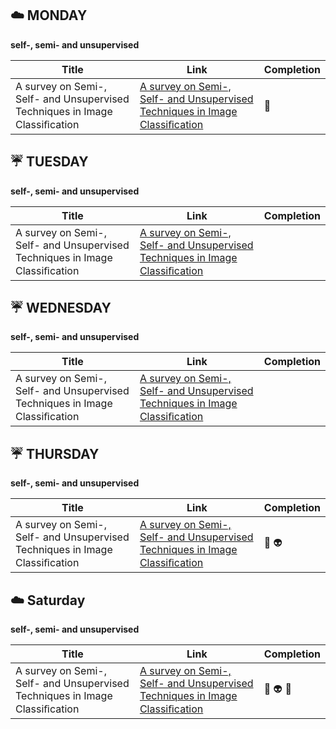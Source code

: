 ## :cloud: MONDAY

**self-, semi- and unsupervised**

| Title | Link | Completion |
| ---------------- | ---- | ------------ |
| A survey on Semi-, Self- and Unsupervised Techniques in Image Classiﬁcation | [A survey on Semi-, Self- and Unsupervised Techniques in Image Classiﬁcation ](https://arxiv.org/pdf/2002.08721.pdf) | :first_quarter_moon_with_face:


## :umbrella: TUESDAY

**self-, semi- and unsupervised**

| Title | Link | Completion |
| ---------------- | ---- | ------------ |
| A survey on Semi-, Self- and Unsupervised Techniques in Image Classiﬁcation | [A survey on Semi-, Self- and Unsupervised Techniques in Image Classiﬁcation ](https://arxiv.org/pdf/2002.08721.pdf) |


## :umbrella: WEDNESDAY

**self-, semi- and unsupervised**

| Title | Link | Completion |
| ---------------- | ---- | ------------ |
| A survey on Semi-, Self- and Unsupervised Techniques in Image Classiﬁcation | [A survey on Semi-, Self- and Unsupervised Techniques in Image Classiﬁcation ](https://arxiv.org/pdf/2002.08721.pdf) |


## :umbrella: THURSDAY

**self-, semi- and unsupervised**

| Title | Link | Completion |
| ---------------- | ---- | ------------ |
| A survey on Semi-, Self- and Unsupervised Techniques in Image Classiﬁcation | [A survey on Semi-, Self- and Unsupervised Techniques in Image Classiﬁcation ](https://arxiv.org/pdf/2002.08721.pdf) | :full_moon_with_face: :alien:


## :cloud: Saturday

**self-, semi- and unsupervised**

| Title | Link | Completion |
| ---------------- | ---- | ------------ |
| A survey on Semi-, Self- and Unsupervised Techniques in Image Classiﬁcation | [A survey on Semi-, Self- and Unsupervised Techniques in Image Classiﬁcation ](https://arxiv.org/pdf/2002.08721.pdf) | :full_moon_with_face: :alien: :dog:

